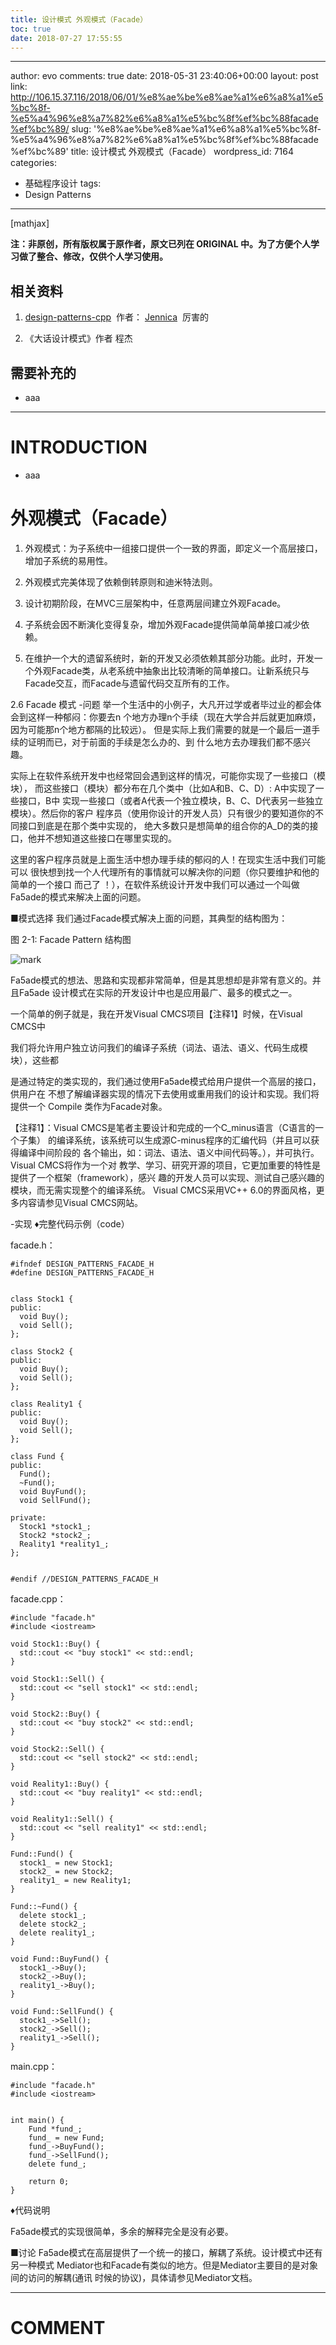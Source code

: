 ```yaml
---
title: 设计模式 外观模式（Facade）
toc: true
date: 2018-07-27 17:55:55
---
```

---
author: evo
comments: true
date: 2018-05-31 23:40:06+00:00
layout: post
link: http://106.15.37.116/2018/06/01/%e8%ae%be%e8%ae%a1%e6%a8%a1%e5%bc%8f-%e5%a4%96%e8%a7%82%e6%a8%a1%e5%bc%8f%ef%bc%88facade%ef%bc%89/
slug: '%e8%ae%be%e8%ae%a1%e6%a8%a1%e5%bc%8f-%e5%a4%96%e8%a7%82%e6%a8%a1%e5%bc%8f%ef%bc%88facade%ef%bc%89'
title: 设计模式 外观模式（Facade）
wordpress_id: 7164
categories:
- 基础程序设计
tags:
- Design Patterns
---

<!-- more -->

[mathjax]

**注：非原创，所有版权属于原作者，原文已列在 ORIGINAL 中。为了方便个人学习做了整合、修改，仅供个人学习使用。**


## 相关资料






  1. [design-patterns-cpp](https://github.com/yogykwan/design-patterns-cpp)  作者： [Jennica](http://jennica.space/)  厉害的


  2. 《大话设计模式》作者 程杰




## 需要补充的






  * aaa





* * *





# INTRODUCTION






  * aaa





# 外观模式（Facade）






  1. 外观模式：为子系统中一组接口提供一个一致的界面，即定义一个高层接口，增加子系统的易用性。


  2. 外观模式完美体现了依赖倒转原则和迪米特法则。


  3. 设计初期阶段，在MVC三层架构中，任意两层间建立外观Facade。


  4. 子系统会因不断演化变得复杂，增加外观Facade提供简单简单接口减少依赖。


  5. 在维护一个大的遗留系统时，新的开发又必须依赖其部分功能。此时，开发一个外观Facade类，从老系统中抽象出比较清晰的简单接口。让新系统只与Facade交互，而Facade与遗留代码交互所有的工作。






2.6 Facade 模式
-问题
举一个生活中的小例子，大凡开过学或者毕过业的都会体会到这样一种郁闷：你要去n 个地方办理n个手续（现在大学合并后就更加麻烦，因为可能那n个地方都隔的比较远）。 但是实际上我们需要的就是一个最后一道手续的证明而已，对于前面的手续是怎么办的、到 什么地方去办理我们都不感兴趣。

实际上在软件系统开发中也经常回会遇到这样的情况，可能你实现了一些接口（模块）， 而这些接口（模块）都分布在几个类中（比如A和B、C、D）: A中实现了一些接口，B中 实现一些接口（或者A代表一个独立模块，B、C、D代表另一些独立模块）。然后你的客户 程序员（使用你设计的开发人员）只有很少的要知道你的不同接口到底是在那个类中实现的， 绝大多数只是想简单的组合你的A_D的类的接口，他并不想知道这些接口在哪里实现的。

这里的客户程序员就是上面生活中想办理手续的郁闷的人！在现实生活中我们可能可以 很快想到找一个人代理所有的事情就可以解决你的问题（你只要维护和他的简单的一个接口 而己了 ！），在软件系统设计开发中我们可以通过一个叫做Fa5ade的模式来解决上面的问题。

■模式选择
我们通过Facade模式解决上面的问题，其典型的结构图为：

图 2-1: Facade Pattern 结构图


![mark](http://images.iterate.site/blog/image/180727/aE4CdIDChJ.png?imageslim)

Fa5ade模式的想法、思路和实现都非常简单，但是其思想却是非常有意义的。并且Fa5ade 设计模式在实际的开发设计中也是应用最广、最多的模式之一。

一个简单的例子就是，我在开发Visual CMCS项目【注释1】时候，在Visual CMCS中

我们将允许用户独立访问我们的编译子系统（词法、语法、语义、代码生成模块），这些都

是通过特定的类实现的，我们通过使用Fa5ade模式给用户提供一个高层的接口，供用户在 不想了解编译器实现的情况下去使用或重用我们的设计和实现。我们将提供一个 Compile 类作为Facade对象。

【注释1】：Visual CMCS是笔者主要设计和完成的一个C_minus语言（C语言的一个子集） 的编译系统，该系统可以生成源C-minus程序的汇编代码（并且可以获得编译中间阶段的 各个输出，如：词法、语法、语义中间代码等。），并可执行。Visual CMCS将作为一个对 教学、学习、研究开源的项目，它更加重要的特性是提供了一个框架（framework），感兴 趣的开发人员可以实现、测试自己感兴趣的模块，而无需实现整个的编译系统。 Visual CMCS采用VC++ 6.0的界面风格，更多内容请参见Visual CMCS网站。

-实现
♦完整代码示例（code）

facade.h：


    #ifndef DESIGN_PATTERNS_FACADE_H
    #define DESIGN_PATTERNS_FACADE_H


    class Stock1 {
    public:
      void Buy();
      void Sell();
    };

    class Stock2 {
    public:
      void Buy();
      void Sell();
    };

    class Reality1 {
    public:
      void Buy();
      void Sell();
    };

    class Fund {
    public:
      Fund();
      ~Fund();
      void BuyFund();
      void SellFund();

    private:
      Stock1 *stock1_;
      Stock2 *stock2_;
      Reality1 *reality1_;
    };


    #endif //DESIGN_PATTERNS_FACADE_H



facade.cpp：


    #include "facade.h"
    #include <iostream>

    void Stock1::Buy() {
      std::cout << "buy stock1" << std::endl;
    }

    void Stock1::Sell() {
      std::cout << "sell stock1" << std::endl;
    }

    void Stock2::Buy() {
      std::cout << "buy stock2" << std::endl;
    }

    void Stock2::Sell() {
      std::cout << "sell stock2" << std::endl;
    }

    void Reality1::Buy() {
      std::cout << "buy reality1" << std::endl;
    }

    void Reality1::Sell() {
      std::cout << "sell reality1" << std::endl;
    }

    Fund::Fund() {
      stock1_ = new Stock1;
      stock2_ = new Stock2;
      reality1_ = new Reality1;
    }

    Fund::~Fund() {
      delete stock1_;
      delete stock2_;
      delete reality1_;
    }

    void Fund::BuyFund() {
      stock1_->Buy();
      stock2_->Buy();
      reality1_->Buy();
    }

    void Fund::SellFund() {
      stock1_->Sell();
      stock2_->Sell();
      reality1_->Sell();
    }



main.cpp：


    #include "facade.h"
    #include <iostream>


    int main() {
        Fund *fund_;
        fund_ = new Fund;
        fund_->BuyFund();
        fund_->SellFund();
        delete fund_;

        return 0;
    }


♦代码说明

Fa5ade模式的实现很简单，多余的解释完全是没有必要。

■讨论
Fa5ade模式在高层提供了一个统一的接口，解耦了系统。设计模式中还有另一种模式 Mediator也和Facade有类似的地方。但是Mediator主要目的是对象间的访问的解耦(通讯 时候的协议)，具体请参见Mediator文档。















* * *





# COMMENT
